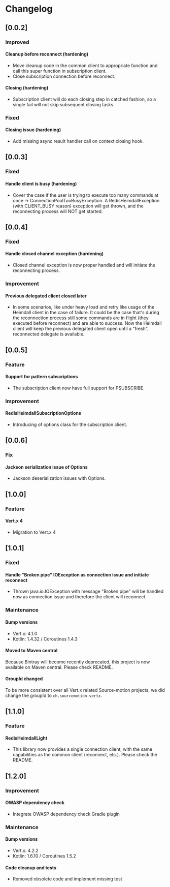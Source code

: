 # Changelog

## [0.0.2]
### Improved
#### Cleanup before reconnect (hardening)
- Move cleanup code in the common client to appropriate function and call this super function in subscription client.
- Close subscription connection before reconnect.  
#### Closing (hardening)
- Subscription client will do each closing step in catched fashion, so a single fail will not skip subsequent closing tasks.
### Fixed
#### Closing issue (hardening)
- Add missing async result handler call on context closing hook.

## [0.0.3]
### Fixed
#### Handle client is busy (hardening)
- Cover the case if the user is trying to execute too many commands at once -> ConnectionPoolTooBusyException. 
A RedisHeimdallException (with CLIENT_BUSY reason) exception will get thrown, and the reconnecting process will NOT get started.
 
## [0.0.4]
### Fixed
#### Handle closed channel exception (hardening)
- Closed channel exception is now proper handled and will initiate the reconnecting process.
### Improvement
#### Previous delegated client closed later
- In some scenarios, like under heavy load and retry like usage of the Heimdall client in the case of failure. It could be
the case that's during the reconnection process still some commands are in flight (they executed before reconnect) and are able to success.
Now the Heimdall client will keep the previous delegated client open until a "fresh", reconnected delegate is available.
 
## [0.0.5]
### Feature
#### Support for pattern subscriptions
- The subscription client now have full support for PSUBSCRIBE.
### Improvement
#### RedisHeimdallSubscriptionOptions
- Introducing of options class for the subscription client.
 
## [0.0.6]
### Fix
#### Jackson serialization issue of Options
- Jackson deserialization issues with Options.

## [1.0.0]
### Feature
#### Vert.x 4
- Migration to Vert.x 4

## [1.0.1]
### Fixed
#### Handle "Broken pipe" IOException as connection issue and initiate reconnect
- Thrown java.io.IOException with message "Broken pipe" will be handled now as connection issue and therefore the client
  will reconnect.
### Maintenance
#### Bump versions
- Vert.x: 4.1.0
- Kotlin: 1.4.32 / Coroutines 1.4.3
#### Moved to Maven central
Because Bintray will become recently deprecated, this project is now available on Maven central. Please check README.
#### GroupId changed
To be more consistent over all Vert.x related Source-motion projects, we did change the groupId to `ch.sourcemotion.vertx`.

## [1.1.0]
### Feature
#### RedisHeimdallLight
- This library now provides a single connection client, with the same capabilities as the common client (reconnect, etc.).
  Please check the README.

## [1.2.0]
### Improvement
#### OWASP dependency check
- Integrate OWASP dependency check Gradle plugin
### Maintenance
#### Bump versions
- Vert.x: 4.2.2
- Kotlin: 1.6.10 / Coroutines 1.5.2
#### Code cleanup and tests
- Removed obsolete code and implement missing test
